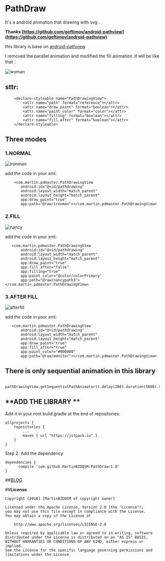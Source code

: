 # PathDraw
It`s a android animation that drawing with svg .

**Thanks [https://github.com/geftimov/android-pathview](https://github.com/geftimov/android-pathview)**

this library is base on [android-pathview](https://github.com/geftimov/android-pathview) 

I removed the parallel animation and modified the fill animation .it will be like that：


  ![woman](https://github.com/MartinBZDQSM/PathDraw/blob/master/app/src/main/res/raw/woman.gif)

## **sttr:**
```
    <declare-styleable name="PathDrawingView">
        <attr name="path" format="reference"></attr>
        <attr name="draw_paint" format="boolean"></attr>
        <attr name="paint_color" format="color"></attr>
        <attr name="filling" format="boolean"></attr>
        <attr name="fill_after" format="boolean"></attr>
    </declare-styleable>
```
## **Three modes**

### 1.NORMAL

![ironman](https://github.com/MartinBZDQSM/PathDraw/blob/master/app/src/main/res/raw/ironman.gif)

add the code in your xml:
 ```
     <com.martin.pdmaster.PathDrawingView
        android:id="@+id/pathdrawing"
        android:layout_width="match_parent"
        android:layout_height="match_parent"
        app:draw_paint="true"
        app:path="@raw/ironman"></com.martin.pdmaster.PathDrawingView>
 ```
### 2.FILL
 
![nancy](https://github.com/MartinBZDQSM/PathDraw/blob/master/app/src/main/res/raw/nancy.gif)

add the code in your xml:
 ```
    <com.martin.pdmaster.PathDrawingView
        android:id="@+id/pathdrawing"
        android:layout_width="match_parent"
        android:layout_height="match_parent"
        app:draw_paint="true"
        app:fill_after="false"
        app:filling="true"
        app:paint_color="@color/colorPrimary"
        app:path="@raw/nancypath3"></com.martin.pdmaster.PathDrawingView>
 ```
### 3.AFTER FILL
 
![afterfill](https://github.com/MartinBZDQSM/PathDraw/blob/master/app/src/main/res/raw/afterfill.gif)

add the code in your xml:
 ```
    <com.martin.pdmaster.PathDrawingView
        android:id="@+id/pathdrawing"
        android:layout_width="match_parent"
        android:layout_height="match_parent"
        app:draw_paint="true"
        app:fill_after="true"
        app:paint_color="#000000"
        app:path="@raw/monitor"></com.martin.pdmaster.PathDrawingView>
 ```
 
## There is only sequential animation in this library
```
 pathDrawingView.getSequentialPathAnimator().delay(200).duration(5000).start();
```
 
## **ADD THE LIBRARY **
 
Add it in your root build.gradle at the end of repositories:

	allprojects {
		repositories {
			...
			maven { url "https://jitpack.io" }
		}
	}
Step 2. Add the dependency

	dependencies {
	      compile 'com.github.MartinBZDQSM:PathDraw:1.0'
	}
 
##[BLOG]()

##**License**

```license
Copyright [2016] [MartinBZDQSM of copyright owner]

Licensed under the Apache License, Version 2.0 (the "License");
you may not use this file except in compliance with the License.
You may obtain a copy of the License at

    http://www.apache.org/licenses/LICENSE-2.0

Unless required by applicable law or agreed to in writing, software
distributed under the License is distributed on an "AS IS" BASIS,
WITHOUT WARRANTIES OR CONDITIONS OF ANY KIND, either express or implied.
See the License for the specific language governing permissions and
limitations under the License.
```
